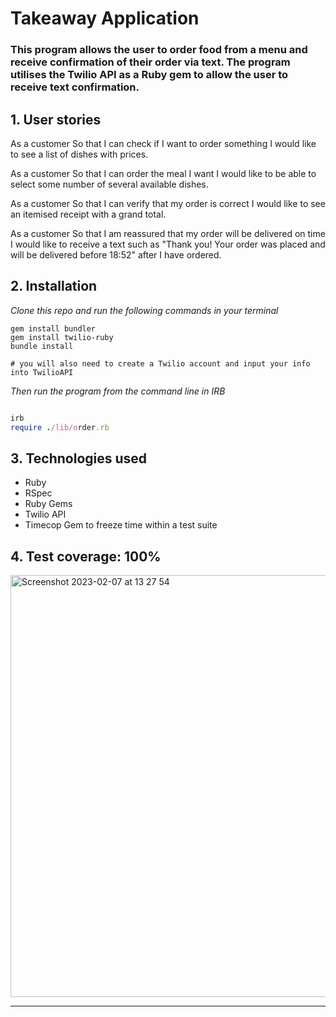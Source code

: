 # Takeaway Application

### This program allows the user to order food from a menu and receive confirmation of their order via text. The program utilises the Twilio API as a Ruby gem to allow the user to receive text confirmation.

## 1. User stories

As a customer
So that I can check if I want to order something
I would like to see a list of dishes with prices.

As a customer
So that I can order the meal I want
I would like to be able to select some number of several available dishes.

As a customer
So that I can verify that my order is correct
I would like to see an itemised receipt with a grand total.

As a customer
So that I am reassured that my order will be delivered on time
I would like to receive a text such as "Thank you! Your order was placed and will be delivered before 18:52" after I have ordered.

## 2. Installation

_Clone this repo and run the following commands in your terminal_

```
gem install bundler
gem install twilio-ruby
bundle install

# you will also need to create a Twilio account and input your info into TwilioAPI

```

_Then run the program from the command line in IRB_

```ruby

irb
require ./lib/order.rb

```

## 3. Technologies used

- Ruby
- RSpec
- Ruby Gems
- Twilio API
- Timecop Gem to freeze time within a test suite

## 4. Test coverage: 100%


<img width="675" alt="Screenshot 2023-02-07 at 13 27 54" src="https://user-images.githubusercontent.com/117643324/217257896-38f72b7d-b404-482a-9f97-361846b320b4.png">



<!-- BEGIN GENERATED SECTION DO NOT EDIT -->

---


<!-- END GENERATED SECTION DO NOT EDIT -->
